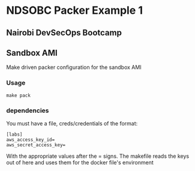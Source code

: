 # NDSOBC Packer Example 1
## Nairobi DevSecOps Bootcamp
## Sandbox AMI

Make driven packer configuration for the sandbox AMI

### Usage
```
make pack
```

### dependencies
You must have a file, creds/credentials of the format:

```
[labs]
aws_access_key_id=
aws_secret_access_key=
```

With the appropriate values after the = signs. The makefile reads the keys out of here and uses them for the docker file's environment
